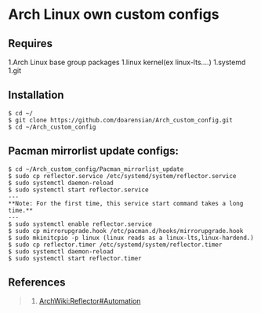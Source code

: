 # Arch Linux own custom configs

## Requires
1.Arch Linux base group packages
1.linux kernel(ex linux-lts....)
1.systemd
1.git

## Installation
```
$ cd ~/
$ git clone https://github.com/doarensian/Arch_custom_config.git
$ cd ~/Arch_custom_config
```

## Pacman mirrorlist update configs:
```
$ cd ~/Arch_custom_config/Pacman_mirrorlist_update
$ sudo cp reflector.service /etc/systemd/system/reflector.service
$ sudo systemctl daemon-reload
$ sudo systemctl start reflector.service
---
**Note: For the first time, this service start command takes a long time.**
---
$ sudo systemctl enable reflector.service
$ sudo cp mirrorupgrade.hook /etc/pacman.d/hooks/mirrorupgrade.hook
$ sudo mkinitcpio -p linux (linux reads as a linux-lts,linux-hardend.)
$ sudo cp reflector.timer /etc/systemd/system/reflector.timer
$ sudo systemctl daemon-reload
$ sudo systemctl start reflector.timer
```
## References
> 1. [ArchWiki:Reflector#Automation](https://wiki.archlinux.org/index.php/Reflector#Automation)
